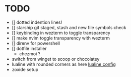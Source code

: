 
# TODO

* [] dotted indention lines!
* [] starship git staged, stash and new file symbols check
* [] keybinding in wezterm to toggle transparency
* [] make nvim toggle transparency with wezterm
* [] direnv for powershell
* [] dotfile installer
  * chezmoi ?
* switch from winget to scoop or chocolatey
* lualine with rounded corners as here [lualine config](https://github.com/Penguin-jpg/nvim-config/blob/main/lua/plugins/ui/lualine.lua)
* zoxide setup

